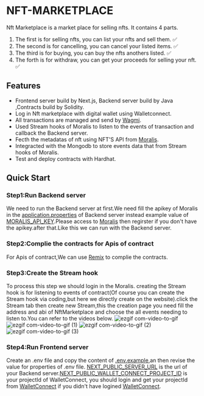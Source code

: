 # NFT-MARKETPLACE

Nft Marketplace is a market place for selling nfts. It contains 4 parts.

1. The first is for selling nfts, you can list your nfts and sell them. ✅
2. The second is for cancelling, you can cancel your listed items. ✅
3. The third is for buying, you can buy the nfts anothers listed. ✅
4. The forth is for withdraw, you can get your proceeds for selling your nft. ✅

## Features

- Frontend server build by Next.js, Backend server build by Java ,Contracts build by Solidity.
- Log in Nft marketplace with digital wallet using Walletconnect.
- All transactions are managed and send by [Wagmi](https://wagmi.sh/).
- Used Stream hooks of Moralis to listen to the events of transaction and callback the Backend server.
- Fecth the metadatas of nft using NFT'S API from [Moralis](https://docs.moralis.io/).
- Integracted with the Mongodb to store events data that from Stream hooks of Moralis.
- Test and deploy contracts with Hardhat.

## Quick Start

### Step1:Run Backend server

We need to run the Backend server at first.We need fill the apikey of Moralis in the [application.properties](https://github.com/TechPlanB/NFT-MARKETPLACE/blob/main/nft-market-backend/src/main/resources/application.properties) of Backend server instead example value of [MORALIS_API_KEY](https://github.com/TechPlanB/NFT-MARKETPLACE/blob/main/nft-market-backend/src/main/resources/application.properties#L5).Please access to [Moralis](https://admin.moralis.io/) then regirster if you don't have the apikey.after that.Like this we can run with the Backend server.

### Step2:Complie the contracts for Apis of contract

For Apis of contract,We can use [Remix](https://remix.ethereum.org/) to complie the contracts.

### Step3:Create the Stream hook

To process this step we should login in the Moralis. creating the Stream hook is for listening to events of contract(Of course you can create the Stream hook via coding,but here we directly create on the website).click the Stream tab then create new Stream,this the creation page you need fill the address and abi of NftMarketplace
and choose the all events needing to listen to.You can refer to the videos below.
![ezgif com-video-to-gif](https://github.com/TechPlanB/NFT-MARKETPLACE/blob/assets/assets/264350265-4848329a-3475-4611-8227-6b851b0449d6.gif)
![ezgif com-video-to-gif (1)](https://github.com/TechPlanB/NFT-MARKETPLACE/blob/assets/assets/264350564-4378d0b6-3a58-4535-91b1-4f3955e73b61.gif)
![ezgif com-video-to-gif (2)](https://github.com/TechPlanB/NFT-MARKETPLACE/blob/assets/assets/264350600-a25e4687-840a-4b42-bb8a-fe1e80497865.gif)
![ezgif com-video-to-gif (3)](https://github.com/TechPlanB/NFT-MARKETPLACE/blob/assets/assets/7QA7xOjA1d.jpg)

### Step4:Run Frontend server

Create an .env file and copy the content of [.env.example](https://github.com/TechPlanB/NFT-MARKETPLACE/blob/main/nft-market-frontend/.env.example),an then revise the value for properties of .env file. [NEXT_PUBLIC_SERVER_URL](https://github.com/TechPlanB/NFT-MARKETPLACE/blob/main/nft-market-frontend/.env.example#L1) is the url of your Backend server.[NEXT_PUBLIC_WALLET_CONNECT_PROJECT_ID](https://github.com/TechPlanB/NFT-MARKETPLACE/blob/main/nft-market-frontend/.env.example#L2) is your projectId of WalletConnect, you should login and get your projectId from [WalletConnect](https://cloud.walletconnect.com/) if you didn't have logined [WalletConnect](https://cloud.walletconnect.com/).
